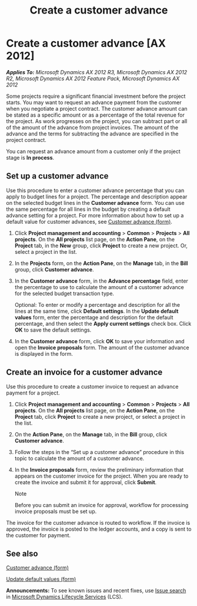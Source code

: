 ﻿---
title: Create a customer advance
TOCTitle: Create a customer advance
ms:assetid: 22551e8f-229d-42a2-9371-1e32e3d71932
ms:mtpsurl: https://technet.microsoft.com/en-us/library/Hh208473(v=AX.60)
ms:contentKeyID: 36056173
ms.date: 04/18/2014
mtps_version: v=AX.60
f1_keywords:
- customer advance
- customer advance amount
- customer advance percentage
---

# Create a customer advance [AX 2012]


_**Applies To:** Microsoft Dynamics AX 2012 R3, Microsoft Dynamics AX 2012 R2, Microsoft Dynamics AX 2012 Feature Pack, Microsoft Dynamics AX 2012_

Some projects require a significant financial investment before the project starts. You may want to request an advance payment from the customer when you negotiate a project contract. The customer advance amount can be stated as a specific amount or as a percentage of the total revenue for the project. As work progresses on the project, you can subtract part or all of the amount of the advance from project invoices. The amount of the advance and the terms for subtracting the advance are specified in the project contract.

You can request an advance amount from a customer only if the project stage is **In process**.

## Set up a customer advance

Use this procedure to enter a customer advance percentage that you can apply to budget lines for a project. The percentage and description appear on the selected budget lines in the **Customer advance** form. You can use the same percentage for all lines in the budget by creating a default advance setting for a project. For more information about how to set up a default value for customer advances, see [Customer advance (form)](https://technet.microsoft.com/en-us/library/hh242232\(v=ax.60\)).

1.  Click **Project management and accounting** \> **Common** \> **Projects** \> **All projects**. On the **All projects** list page, on the **Action Pane**, on the **Project** tab, in the **New** group, click **Project** to create a new project. Or, select a project in the list.

2.  In the **Projects** form, on the **Action Pane**, on the **Manage** tab, in the **Bill** group, click **Customer advance**.

3.  In the **Customer advance** form, in the **Advance percentage** field, enter the percentage to use to calculate the amount of a customer advance for the selected budget transaction type.
    
    Optional: To enter or modify a percentage and description for all the lines at the same time, click **Default settings**. In the **Update default values** form, enter the percentage and description for the default percentage, and then select the **Apply current settings** check box. Click **OK** to save the default settings.

4.  In the **Customer advance** form, click **OK** to save your information and open the **Invoice proposals** form. The amount of the customer advance is displayed in the form.

## Create an invoice for a customer advance

Use this procedure to create a customer invoice to request an advance payment for a project.

1.  Click **Project management and accounting** \> **Common** \> **Projects** \> **All projects**. On the **All projects** list page, on the **Action Pane**, on the **Project** tab, click **Project** to create a new project, or select a project in the list.

2.  On the **Action Pane**, on the **Manage** tab, in the **Bill** group, click **Customer advance**.

3.  Follow the steps in the “Set up a customer advance” procedure in this topic to calculate the amount of a customer advance.

4.  In the **Invoice proposals** form, review the preliminary information that appears on the customer invoice for the project. When you are ready to create the invoice and submit it for approval, click **Submit**.
    

    > [!NOTE]
    > <P>Before you can submit an invoice for approval, workflow for processing invoice proposals must be set up.</P>



The invoice for the customer advance is routed to workflow. If the invoice is approved, the invoice is posted to the ledger accounts, and a copy is sent to the customer for payment.

## See also

[Customer advance (form)](https://technet.microsoft.com/en-us/library/hh242232\(v=ax.60\))

[Update default values (form)](https://technet.microsoft.com/en-us/library/hh209610\(v=ax.60\))

  
**Announcements:** To see known issues and recent fixes, use [Issue search](http://go.microsoft.com/fwlink/?linkid=389258) in [Microsoft Dynamics Lifecycle Services](http://go.microsoft.com/fwlink/?linkid=306505) (LCS).

